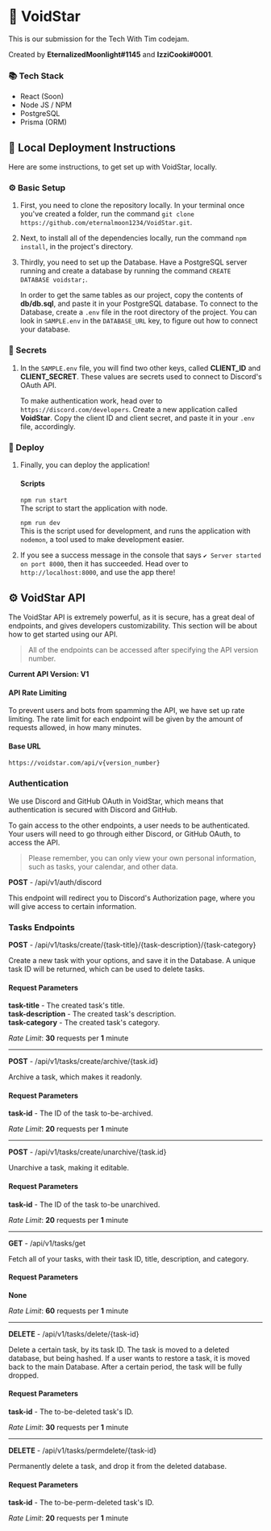 # 💫 VoidStar

This is our submission for the Tech With Tim codejam.

Created by **EternalizedMoonlight#1145** and **IzziCooki#0001**.

### 📚 Tech Stack

- React (Soon)
- Node JS / NPM
- PostgreSQL
- Prisma (ORM)

## 📜 Local Deployment Instructions

Here are some instructions, to get set up with VoidStar, locally.

### ⚙️ Basic Setup

1. First, you need to clone the repository locally. In your terminal once you've created a folder, run the command `git clone https://github.com/eternalmoon1234/VoidStar.git`.
   <br>
2. Next, to install all of the dependencies locally, run the command `npm install`, in the project's directory.
   <br>
3. Thirdly, you need to set up the Database. Have a PostgreSQL server running and create a database by running the command `CREATE DATABASE voidstar;`.
   <br>

   In order to get the same tables as our project, copy the contents of **db/db.sql**, and paste it in your PostgreSQL database. To connect to the Database, create a `.env` file in the root directory of the project. You can look in `SAMPLE.env` in the `DATABASE_URL` key, to figure out how to connect your database.

### 🔐 Secrets

1. In the `SAMPLE.env` file, you will find two other keys, called **CLIENT_ID** and **CLIENT_SECRET**. These values are secrets used to connect to Discord's OAuth API.
   <br>

   To make authentication work, head over to `https://discord.com/developers`. Create a new application called **VoidStar**. Copy the client ID and client secret, and paste it in your `.env` file, accordingly.

### 🚀 Deploy

1. Finally, you can deploy the application!
   <br>

   #### Scripts

   `npm run start`
   <br>
   The script to start the application with node.

   `npm run dev`
   <br>
   This is the script used for development, and runs the application with `nodemon`, a tool used to make development easier.

2. If you see a success message in the console that says `✔️ Server started on port 8000`, then it has succeeded. Head over to `http://localhost:8000`, and use the app there!

## ⚙️ VoidStar API

The VoidStar API is extremely powerful, as it is secure, has a great deal of endpoints, and gives developers customizability. This section will be about how to get started using our API.

> All of the endpoints can be accessed after specifying the API version number.

**Current API Version: V1**

#### API Rate Limiting

To prevent users and bots from spamming the API, we have set up rate limiting. The rate limit for each endpoint will be given by the amount of requests allowed, in how many minutes.

#### Base URL

`https://voidstar.com/api/v{version_number}`

### Authentication

We use Discord and GitHub OAuth in VoidStar, which means that authentication is secured with Discord and GitHub.

To gain access to the other endpoints, a user needs to be authenticated. Your users will need to go through either Discord, or GitHub OAuth, to access the API.

> Please remember, you can only view your own personal information, such as tasks, your calendar, and other data.

**POST** - /api/v1/auth/discord

This endpoint will redirect you to Discord's Authorization page, where you will give access to certain information.

### Tasks Endpoints

**POST** - /api/v1/tasks/create/{task-title}/{task-description}/{task-category}
<br>

Create a new task with your options, and save it in the Database. A unique task ID will be returned, which can be used to delete tasks.

#### Request Parameters

**task-title** - The created task's title.
<br>
**task-description** - The created task's description.
<br>
**task-category** - The created task's category.

_Rate Limit_: **30** requests per **1** minute

---

**POST** - /api/v1/tasks/create/archive/{task.id}
<br>

Archive a task, which makes it readonly.

#### Request Parameters

**task-id** - The ID of the task to-be-archived.

_Rate Limit_: **20** requests per **1** minute

---

**POST** - /api/v1/tasks/create/unarchive/{task.id}
<br>

Unarchive a task, making it editable.

#### Request Parameters

**task-id** - The ID of the task to-be unarchived.

_Rate Limit_: **20** requests per **1** minute

---

**GET** - /api/v1/tasks/get
<br>

Fetch all of your tasks, with their task ID, title, description, and category.

#### Request Parameters

**None**

_Rate Limit_: **60** requests per **1** minute

---

**DELETE** - /api/v1/tasks/delete/{task-id}
<br>

Delete a certain task, by its task ID. The task is moved to a deleted database, but being hashed. If a user wants to restore a task, it is moved back to the main Database. After a certain period, the task will be fully dropped.

#### Request Parameters

**task-id** - The to-be-deleted task's ID.

_Rate Limit_: **30** requests per **1** minute

---

**DELETE** - /api/v1/tasks/permdelete/{task-id}
<br>

Permanently delete a task, and drop it from the deleted database.

#### Request Parameters

**task-id** - The to-be-perm-deleted task's ID.

_Rate Limit_: **20** requests per **1** minute
